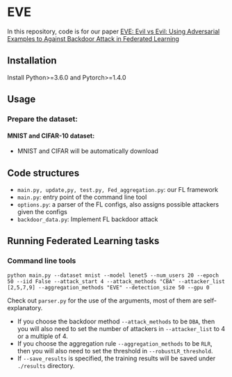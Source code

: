 # EVE
In this repository, code is for our paper [EVE: Evil vs Evil: Using Adversarial Examples to Against Backdoor Attack in Federated Learning](https://trebuchet.public.springernature.app/get_content/6a6f20bb-2da3-4452-b84d-5ab10f45d7d7)

## Installation
Install Python>=3.6.0 and Pytorch>=1.4.0

## Usage
### Prepare the dataset:
#### MNIST and CIFAR-10 dataset:

- MNIST and CIFAR will be automatically download 

## Code structures
- `main.py, update,py, test.py, Fed_aggregation.py`: our FL framework
- `main.py`: entry point of the command line tool
- `options.py`: a parser of the FL configs, also assigns possible attackers given the configs
- `backdoor_data.py`: Implement FL backdoor attack




## Running Federated Learning tasks

### Command line tools
```
python main.py --dataset mnist --model lenet5 --num_users 20 --epoch 50 --iid False --attack_start 4 --attack_methods "CBA" --attacker_list [2,5,7,9] --aggregation_methods "EVE" --detection_size 50 --gpu 0
```
Check out `parser.py` for the use of the arguments, most of them are self-explanatory. 
- If you choose the backdoor method `--attack_methods` to be `DBA`, then you will also need to set the number of attackers in `--attacker_list` to 4 or a multiple of 4.
- If you choose the aggregation rule `--aggregation_methods` to be `RLR`, then you will also need to set the threshold in `--robustLR_threshold`.
- If `--save_results` is specified, the training results will be saved under `./results` directory. 


